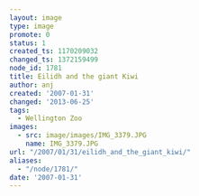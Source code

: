```yaml
---
layout: image
type: image
promote: 0
status: 1
created_ts: 1170209032
changed_ts: 1372159499
node_id: 1781
title: Eilidh and the giant Kiwi
author: anj
created: '2007-01-31'
changed: '2013-06-25'
tags:
  - Wellington Zoo
images:
  - src: image/images/IMG_3379.JPG
    name: IMG_3379.JPG
url: "/2007/01/31/eilidh_and_the_giant_kiwi/"
aliases:
  - "/node/1781/"
date: '2007-01-31'
---
```


